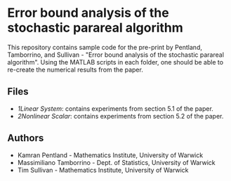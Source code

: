 # Error bound analysis of the stochastic parareal algorithm

This repository contains sample code for the pre-print by Pentland, Tamborrino, and Sullivan - "Error bound analysis of the stochastic parareal algorithm". Using the MATLAB scripts in each folder, one should be able to re-create the numerical results from the paper.



## Files

* *1Linear System*: contains experiments from section 5.1 of the paper.
* *2Nonlinear Scalar*: contains experiments from section 5.2 of the paper. 

## Authors

* Kamran Pentland - Mathematics Institute, University of Warwick
* Massimiliano Tamborrino - Dept. of Statistics, University of Warwick
* Tim Sullivan - Mathematics Institute, University of Warwick

